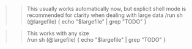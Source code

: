 >> This usually works automatically now, but explicit shell mode is recommended for clarity when dealing with large data
/run sh (@largefile) { echo "$largefile" | grep "TODO" }

>> This works with any size  
/run sh (@largefile) { echo "$largefile" | grep "TODO" }